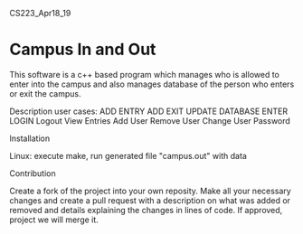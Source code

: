  CS223_Apr18_19

# Campus In and Out

This software is a c++ based program which manages who is allowed to enter into the campus and also manages database of the person who enters or exit the campus.

Description
  user cases:
    ADD ENTRY
    ADD EXIT
    UPDATE DATABASE
    ENTER
    LOGIN
    Logout
    View Entries
    Add User 
    Remove User
    Change User Password

Installation

Linux:
execute make, run generated file "campus.out" with data

Contribution

Create a fork of the project into your own reposity. Make all your necessary changes and create a pull request with a description on what was added or removed and details explaining the changes in lines of code. If approved, project we will merge it.

